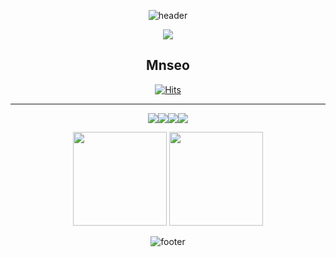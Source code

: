 
<div align="center">

![header](https://capsule-render.vercel.app/api?type=wave&color=gradient&height=300&section=header&text=%20&fontSize=50&fontColor=#fff)
 
 
<div align="center">
  
  
![](https://github.com/Mnseo/Mnseo/blob/output/github-user-contribution.svg)

  ## Mnseo
 
 [![Hits](https://hits.seeyoufarm.com/api/count/incr/badge.svg?url=https%3A%2F%2Fgithub.com%2FMinseoShindor&count_bg=%23FFD19F&title_bg=%23C44646&icon=dev-dot-to.svg&icon_color=%23E7E7E7&title=Welcome&edge_flat=true)](https://hits.seeyoufarm.com)
 

<!--   
  <a href="https://velog.io/@seondal/about"><img src="https://img.shields.io/badge/seondal.log-3DDC84?style=for-the-badge&logo=Velog&logoColor=white"/></a>  <a href="https://whkakrkr.tistory.com"><img src="https://img.shields.io/badge/Seondalgorithm-E5511E?style=for-the-badge&logo=Tistory&logoColor=white"/></a>  -->
  

<!--   <a href="https://suave-lilac-075.notion.site/fd0c2a204d8e4fd7b193800c20d5eda0?v=c62e2af146ed446a97b34c86c16d4835"><img src="https://img.shields.io/badge/ReadMe-000000?style=for-the-badge&logo=github&logoColor=white"/></a> <a href="https://suave-lilac-075.notion.site/Dalchive-ec0bc59746804968a085c2cf46151c80"><img src="https://img.shields.io/badge/Dalchive-ffffff?style=for-the-badge&logo=notion&logoColor=black"/></a> -->
  
  ---
  
  <img src="https://img.shields.io/badge/Javascript-F7DF1E?style=flat&logo=javascript&logoColor=black"/><img src="https://img.shields.io/badge/java-007396?style=flat&logo=java&logoColor=white"><img src="https://img.shields.io/badge/C++-00599C?style=flat&logo=C%2B%2B&logoColor=white"/><img src="https://img.shields.io/badge/HTML-E34F26?style=flat-square&logo=HTML5&logoColor=white"/>


 
 
 <a><img height="150px" src="https://github-readme-stats.vercel.app/api?username=Mnseo&show_icons=true&theme=dracula"/></a>
   <a><img height="150px" src="https://github-readme-stats.vercel.app/api/top-langs/?username=Mnseo&hide=html&hide_title=true&hide_border=true&layout=compact&langs_count=6&exclude_repo=comp426,Redventures-Movie-Quotes&text_color=000&icon_color=fff&bg_color=0,52fa5a,4dfcff,c64dff&theme=graywhite" /></a>

 
![footer](https://capsule-render.vercel.app/api?type=wave&color=gradient&height=300&section=footer&text=%20&fontSize=50&fontColor=#fff)



 </div>
